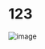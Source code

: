 # 123
![image](https://user-images.githubusercontent.com/106242050/171014899-7f4ce895-f304-4488-97e3-dc5a23679ff8.png)
